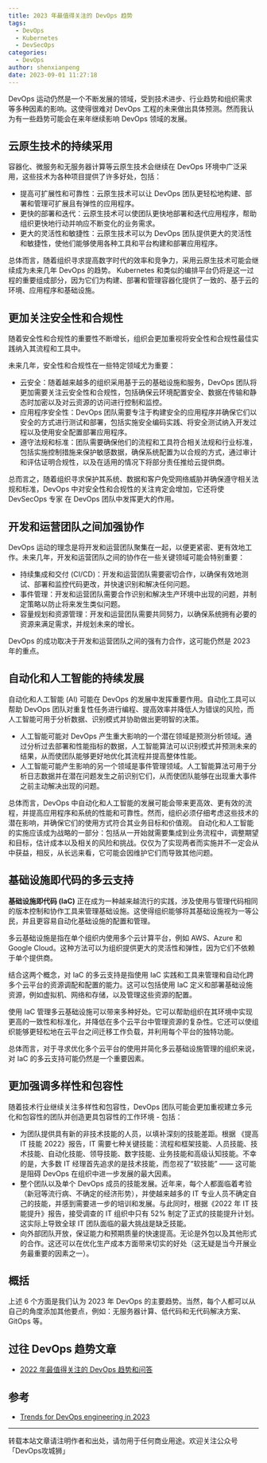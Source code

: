 ```yaml
---
title: 2023 年最值得关注的 DevOps 趋势
tags:
  - DevOps
  - Kubernetes
  - DevSecOps
categories:
  - DevOps
author: shenxianpeng
date: 2023-09-01 11:27:18
---
```


DevOps 运动仍然是一个不断发展的领域，受到技术进步、行业趋势和组织需求等多种因素的影响。这使得很难对 DevOps 工程的未来做出具体预测。然而我认为有一些趋势可能会在来年继续影响 DevOps 领域的发展。

## 云原生技术的持续采用

容器化、微服务和无服务器计算等云原生技术会继续在 DevOps 环境中广泛采用，这些技术为各种项目提供了许多好处，包括：

* 提高可扩展性和可靠性：云原生技术可以让 DevOps 团队更轻松地构建、部署和管理可扩展且有弹性的应用程序。
* 更快的部署和迭代：云原生技术可以使团队更快地部署和迭代应用程序，帮助组织更快地行动并响应不断变化的业务需求。
* 更大的灵活性和敏捷性：云原生技术可以为 DevOps 团队提供更大的灵活性和敏捷性，使他们能够使用各种工具和平台构建和部署应用程序。

总体而言，随着组织寻求提高数字时代的效率和竞争力，采用云原生技术可能会继续成为未来几年 DevOps 的趋势。 Kubernetes 和类似的编排平台仍将是这一过程的重要组成部分，因为它们为构建、部署和管理容器化提供了一致的、基于云的环境、应用程序和基础设施。

## 更加关注安全性和合规性

随着安全性和合规性的重要性不断增长，组织会更加重视将安全性和合规性最佳实践纳入其流程和工具中。

未来几年，安全性和合规性在一些特定领域尤为重要：

* 云安全：随着越来越多的组织采用基于云的基础设施和服务，DevOps 团队将更加需要关注云安全性和合规性，包括确保云环境配置安全、数据在传输和静态时加密以及对云资源的访问进行控制和监控。
* 应用程序安全性：DevOps 团队需要专注于构建安全的应用程序并确保它们以安全的方式进行测试和部署，包括实施安全编码实践、将安全测试纳入开发过程以及使用安全配置部署应用程序。
* 遵守法规和标准：团队需要确保他们的流程和工具符合相关法规和行业标准，包括实施控制措施来保护敏感数据，确保系统配置为以合规的方式，通过审计和评估证明合规性，以及在适用的情况下将部分责任推给云提供商。

总而言之，随着组织寻求保护其系统、数据和客户免受网络威胁并确保遵守相关法规和标准，DevOps 中对安全性和合规性的关注肯定会增加，它还将使 DevSecOps 专家 在 DevOps 团队中发挥更大的作用。

## 开发和运营团队之间加强协作

DevOps 运动的理念是将开发和运营团队聚集在一起，以便更紧密、更有效地工作。未来几年，开发和运营团队之间的协作在一些关键领域可能会特别重要：

* 持续集成和交付 (CI/CD)：开发和运营团队需要密切合作，以确保有效地测试、部署和监控代码更改，并快速识别和解决任何问题。
* 事件管理：开发和运营团队需要合作识别和解决生产环境中出现的问题，并制定策略以防止将来发生类似问题。
* 容量规划和资源管理：开发和运营团队需要共同努力，以确保系统拥有必要的资源来满足需求，并规划未来的增长。

DevOps 的成功取决于开发和运营团队之间的强有力合作，这可能仍然是 2023 年的重点。

## 自动化和人工智能的持续发展

自动化和人工智能 (AI) 可能在 DevOps 的发展中发挥重要作用。自动化工具可以帮助 DevOps 团队对重复性任务进行编程、提高效率并降低人为错误的风险，而人工智能可用于分析数据、识别模式并协助做出更明智的决策。

* 人工智能可能对 DevOps 产生重大影响的一个潜在领域是预测分析领域。通过分析过去部署和性能指标的数据，人工智能算法可以识别模式并预测未来的结果，从而使团队能够更好地优化其流程并提高整体性能。
* 人工智能可能产生影响的另一个领域是事件管理领域。人工智能算法可用于分析日志数据并在潜在问题发生之前识别它们，从而使团队能够在出现重大事件之前主动解决出现的问题。

总体而言，DevOps 中自动化和人工智能的发展可能会带来更高效、更有效的流程，并提高应用程序和系统的性能和可靠性。然而，组织必须仔细考虑这些技术的潜在影响，并确保它们的使用方式符合其业务目标和价值观。
自动化和人工智能的实施应该成为战略的一部分：包括从一开始就需要集成到业务流程中，调整期望和目标，估计成本以及相关的风险和挑战。仅仅为了实现两者而实施并不一定会从中获益，相反，从长远来看，它可能会因维护它们而导致其他问题。  

## 基础设施即代码的多云支持

**基础设施即代码 (IaC)** 正在成为一种越来越流行的实践，涉及使用与管理代码相同的版本控制和协作工具来管理基础设施。这使得组织能够将其基础设施视为一等公民，并且更容易自动化基础设施的配置和管理。

多云基础设施是指在单个组织内使用多个云计算平台，例如 AWS、Azure 和 Google Cloud。这种方法可以为组织提供更大的灵活性和弹性，因为它们不依赖于单个提供商。

结合这两个概念，对 IaC 的多云支持是指使用 IaC 实践和工具来管理和自动化跨多个云平台的资源调配和配置的能力。这可以包括使用 IaC 定义和部署基础设施资源，例如虚拟机、网络和存储，以及管理这些资源的配置。

使用 IaC 管理多云基础设施可以带来多种好处。它可以帮助组织在其环境中实现更高的一致性和标准化，并降低在多个云平台中管理资源的复杂性。它还可以使组织能够更轻松地在云平台之间迁移工作负载，并利用每个平台的独特功能。

总体而言，对于寻求优化多个云平台的使用并简化多云基础设施管理的组织来说，对 IaC 的多云支持可能仍然是一个重要因素。

## 更加强调多样性和包容性

随着技术行业继续关注多样性和包容性，DevOps 团队可能会更加重视建立多元化和包容性的团队并创造更具包容性的工作环境 - 包括：

* 为团队提供具有新的非技术技能的人员，以填补深刻的技能差距。根据 《提高 IT 技能 2022》报告，IT 需要七种关键技能：流程和框架技能、人员技能、技术技能、自动化技能、领导技能、数字技能、业务技能和高级认知技能。不幸的是，大多数 IT 经理首先追求的是技术技能，而忽视了“软技能” —— 这可能是阻碍 DevOps 在组织中进一步发展的最大因素。
* 整个团队以及单个 DevOps 成员的技能发展。近年来，每个人都面临着考验（新冠等流行病、不确定的经济形势），并使越来越多的 IT 专业人员不确定自己的技能，并感到需要进一步的培训和发展。与此同时，根据《2022 年 IT 技能提升》报告，接受调查的 IT 组织中只有 52% 制定了正式的技能提升计划。这实际上导致全球 IT 团队面临的最大挑战是缺乏技能。
* 向外部团队开放，保证能力和预期质量的快速提高。无论是外包以及其他形式的合作。这还可以在优化生产成本方面带来切实的好处（这无疑是当今开展业务最重要的因素之一）。

## 概括

上述 6 个方面是我们认为 2023 年 DevOps 的主要趋势。当然，每个人都可以从自己的角度添加其他要点，例如：无服务器计算、低代码和无代码解决方案、GitOps 等。

## 过往 DevOps 趋势文章

* [2022 年最值得关注的 DevOps 趋势和问答](https://shenxianpeng.github.io/2022/02/devops-trends-2022/)

## 参考

* [Trends for DevOps engineering in 2023](https://www.cncf.io/blog/2023/01/17/trends-for-devops-engineering-in-2023/)

---

转载本站文章请注明作者和出处，请勿用于任何商业用途。欢迎关注公众号「DevOps攻城狮」
